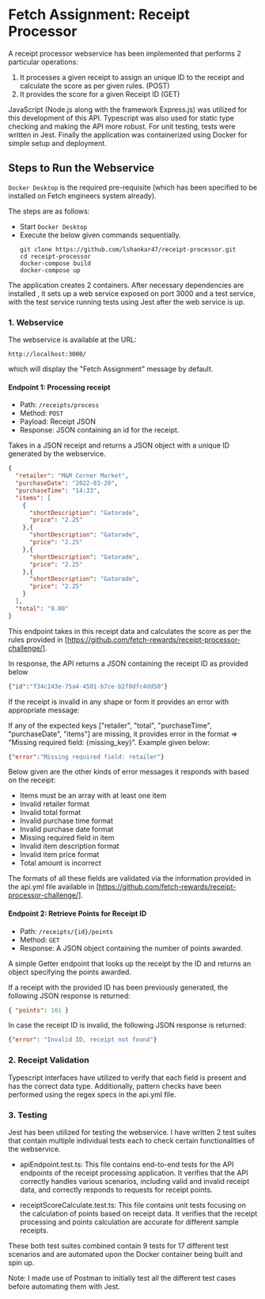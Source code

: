 # Fetch Assignment: Receipt Processor
A receipt processor webservice has been implemented that performs 2 particular operations:
1. It processes a given receipt to assign an unique ID to the receipt and calculate the score as per given rules. (POST)
2. It provides the score for a given Receipt ID (GET)


JavaScript (Node.js along with the framework Express.js) was utilized for this development of this API. Typescript was also used for static type checking and making the API more robust. For unit testing, tests were written in Jest. Finally the application was containerized using Docker for simple setup and deployment.


## Steps to Run the Webservice

`Docker Desktop` is the required pre-requisite (which has been specified to be installed on Fetch engineers system already).

The steps are as follows:
* Start `Docker Desktop`
* Execute the below given commands sequentially. 
  ```
  git clone https://github.com/lshankar47/receipt-processor.git
  cd receipt-processor
  docker-compose build
  docker-compose up
  ```

The application creates 2 containers. After necessary dependencies are installed , it sets up a web service exposed on port 3000 and a test service, with the test service running tests using Jest after the web service is up.



### 1. Webservice

The webservice is available at the URL:
```
http://localhost:3000/
```
which will display the "Fetch Assignment" message by default.


#### Endpoint 1: Processing receipt

* Path: `/receipts/process`
* Method: `POST`
* Payload: Receipt JSON
* Response: JSON containing an id for the receipt.

Takes in a JSON receipt and returns a JSON object with a unique ID generated by the webservice.


```json
{
  "retailer": "M&M Corner Market",
  "purchaseDate": "2022-03-20",
  "purchaseTime": "14:33",
  "items": [
    {
      "shortDescription": "Gatorade",
      "price": "2.25"
    },{
      "shortDescription": "Gatorade",
      "price": "2.25"
    },{
      "shortDescription": "Gatorade",
      "price": "2.25"
    },{
      "shortDescription": "Gatorade",
      "price": "2.25"
    }
  ],
  "total": "9.00"
}
```

This endpoint takes in this receipt data and calculates the score as per the rules provided in [https://github.com/fetch-rewards/receipt-processor-challenge/].

In response, the API returns a JSON containing the receipt ID as provided below
```json
{"id":"f34c143e-75a4-4501-b7ce-b2f0dfc4dd50"}
```

If the receipt is invalid in any shape or form it provides an error with appropriate message:

If any of the expected keys ["retailer", "total", "purchaseTime", "purchaseDate", "items"] are missing, it provides error in the format => "Missing required field: {missing_key}". Example given below:
```json
{"error":"Missing required field: retailer"}
```
Below given are the other kinds of error messages it responds with based on the receipt:

* Items must be an array with at least one item
* Invalid retailer format
* Invalid total format
* Invalid purchase time format
* Invalid purchase date format
* Missing required field in item
* Invalid item description format
* Invalid item price format
* Total amount is incorrect

The formats of all these fields are validated via the information provided in the api.yml file available in [https://github.com/fetch-rewards/receipt-processor-challenge/]. 


#### Endpoint 2: Retrieve Points for Receipt ID

* Path: `/receipts/{id}/points`
* Method: `GET`
* Response: A JSON object containing the number of points awarded.

A simple Getter endpoint that looks up the receipt by the ID and returns an object specifying the points awarded.

If a receipt with the provided ID has been previously generated, the following JSON response is returned:
```json
{ "points": 101 }
```
In case the receipt ID is invalid, the following JSON response is returned:
```json
{"error": "Invalid ID, receipt not found"}
```

### 2. Receipt Validation

Typescript interfaces have utilized to verify that each field is present and has the correct data type. Additionally, pattern checks have been performed using the regex specs in the api.yml file. 

### 3. Testing

Jest has been utilized for testing the webservice. I have written 2 test suites that contain multiple individual tests each to check certain functionalities of the webservice. 

* apiEndpoint.test.ts: This file contains end-to-end tests for the API endpoints of the receipt processing application. It verifies that the API correctly handles various scenarios, including valid and invalid receipt data, and correctly responds to requests for receipt points.

* receiptScoreCalculate.test.ts: This file contains unit tests focusing on the calculation of points based on receipt data. It verifies that the receipt processing and points calculation are accurate for different sample receipts.

These both test suites combined contain 9 tests for 17 different test scenarios and are automated upon the Docker container being built and spin up. 

Note: I made use of Postman to initially test all the different test cases before automating them with Jest.

